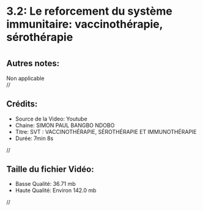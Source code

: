 
3.2: Le reforcement du système immunitaire:  vaccinothérapie, sérothérapie
==========================================================================

# 

## Autres notes:


Non applicable  
//
## **Crédits:**

- Source de la Video: Youtube
- Chaine: SIMON PAUL BANGBO NDOBO
- Titre: SVT : VACCINOTHÉRAPIE, SÉROTHÉRAPIE ET IMMUNOTHÉRAPIE
- Durée: 7min 8s
  
//
## Taille du fichier Vidéo:

- Basse Qualité: 36.71 mb
- Haute Qualité: Environ 142.0 mb
  
//